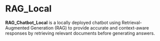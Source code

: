# RAG_Local
**RAG_Chatbot_Local** is a locally deployed chatbot using Retrieval-Augmented Generation (RAG) to provide accurate and context-aware responses by retrieving relevant documents before generating answers.
